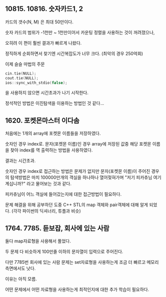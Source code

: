 ## 10815. 10816. 숫자카드1, 2

카드의 갯수(N, M) 은 최대 50만이다.

숫자 카드의 범위가 -1천만 ~ 1천만이어서 카운팅 정렬을 사용하는 것이 꺼려졌으나,

오히려 이 편이 훨씬 결과가 빠르게 나왔다.

정직하게 순회하면서 찾기엔 시간복잡도가 너무 크다. (최악의 경우 250억회)

이제 슬슬 마법의 주문

```c++
cin.tie(NULL);
cout.tie(NULL);
ios::sync_with_stdio(false);
```

을 사용하지 않으면 시간초과가 나기 시작한다.



정석적인 방법은 이진탐색을 이용하는 방법인 것 같다...



## 1620. 포켓몬마스터 이다솜

처음에는 1개의 array에 포켓몬 이름들을 저장하였다.

숫자인 경우 index로. 문자(포켓몬 이름)인 경우 array에 저장된 값중 해당 포켓몬 이름을 찾아 index를 역 출력하는 방법을 사용하였다.

결과는 시간초과.

숫자인 경우 index로 접근하는 방법은 문제가 없지만 문자(포켓몬 이름)이 주어진 경우의 탐색방법은 마치 100000만개의 객실을 하나하나 열어젖혀가며 "저기 피카츄님 여기 계십니까?" 라고 물어보는 것과 같다.

피카츄님이 어느 객실에 들어갔는지에 대한 접근방법이 필요하다.

문제 해결을 위해 공부하던 도중 C++ STL의 map 객체와 pair객체에 대해 알게 되었다. (각각 파이썬의 딕셔너리, 튜플과 비슷)



## 1764. 7785. 듣보잡, 회사에 있는 사람

둘다 map자료형을 사용해서 풀었다.

두 문제 다 비슷하게 100만줄 이하의 문자열이 입력으로 주어진다.

다만 7785번 회사에 있는 사람 문제는 set자료형을 사용하는게 조금 더 빠르고 메모리 측면에서도 낫다.

이유는 아직 모름.

어떤 문제에서 어떤 자료형을 사용하는게 최적인지에 대한 추가 학습이 필요하다.



